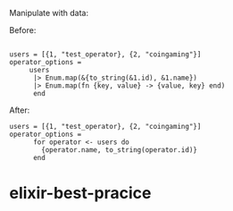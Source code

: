Manipulate with data:


Before:
```

users = [{1, "test_operator}, {2, "coingaming"}]
operator_options =
     users
      |> Enum.map(&{to_string(&1.id), &1.name})
      |> Enum.map(fn {key, value} -> {value, key} end)
      end
```

After:

```
users = [{1, "test_operator}, {2, "coingaming"}]
operator_options =
      for operator <- users do
        {operator.name, to_string(operator.id)}
      end
```



# elixir-best-pracice
